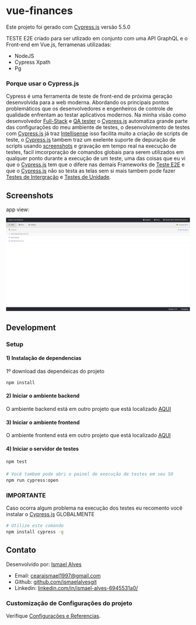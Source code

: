 # vue-finances

Este projeto foi gerado com [Cypress.js](https://www.cypress.io/) versão 5.5.0

TESTE E2E criado para ser utlizado em conjunto com uma API GraphQL e o Front-end em Vue.js, ferramenas utilizadas:

* NodeJS
* Cypress Xpath
* Pg

### Porque usar o Cypress.js
Cypress é uma ferramenta de teste de front-end de próxima geração desenvolvida para a web moderna. Abordando os principais pontos problemáticos que os desenvolvedores e engenheiros de controle de qualidade enfrentam ao testar aplicativos modernos. Na minha visão como desenvolvedor [Full-Stack](https://www.youtube.com/watch?v=GJqW8J_Eg54) e [QA tester](https://www.youtube.com/watch?v=PNU1yF2qMu8) o [Cypress.js](https://www.cypress.io/) automatiza grande parte das configurações do meu ambiente de testes, o desenvolvimento de testes com [Cypress.js](https://www.cypress.io/) já traz [Intellisense](https://docs.microsoft.com/pt-br/visualstudio/ide/using-intellisense?view=vs-2019#:~:text=O%20IntelliSense%20%C3%A9%20uma%20ajuda,Informa%C3%A7%C3%B5es%20R%C3%A1pidas%20e%20Completar%20Palavra.&text=Para%20obter%20mais%20informa%C3%A7%C3%B5es%20sobre,listados%20na%20se%C3%A7%C3%A3o%20Consulte%20tamb%C3%A9m.) isso facilita muito a criação de scripts de teste, o [Cypress.js](https://www.cypress.io/) tambem traz um exelente suporte de depuração de scripts usando [screenshots](https://www.significados.com.br/screenshot/#:~:text=Screenshot%20%C3%A9%20uma%20palavra%20da,tradu%C3%A7%C3%A3o%20para%20a%20l%C3%ADngua%20portuguesa.) e gravação em tempo real na execução de testes, facil imcorporação de comandos globais para serem utilizados em qualquer ponto durante a execução de um teste, uma das coisas que eu vi que o [Cypress.js](https://www.cypress.io/) tem que o difere nas demais Frameworks de [Teste E2E](https://blog.cedrotech.com/teste-end-to-end/) e que o [Cypress.js](https://www.cypress.io/) não so testa as telas sem si mais tambem pode fazer [Testes de Intergração](https://medium.com/@mateus1198/teste-de-unidade-e-teste-de-integra%C3%A7%C3%A3o-o-que-s%C3%A3o-de58d7a3d3d2) e [Testes de Unidade](https://medium.com/@mateus1198/teste-de-unidade-e-teste-de-integra%C3%A7%C3%A3o-o-que-s%C3%A3o-de58d7a3d3d2).

## Screenshots

app view:

<img src="https://raw.githubusercontent.com/ismaelalvesgit/cypress-vue-finances/master/app.png" width="800">

## Development

### Setup

#### 1) Instalação de dependencias
1º download das dependeicas do projeto
``` sh
npm install
```

#### 2) Iniciar o ambiente backend
O ambiente backend está em outro projeto que está localizado [AQUI](https://github.com/ismaelalvesgit/grapql-finaces)

#### 3) Iniciar o ambiente frontend
O ambiente frontend está em outro projeto que está localizado [AQUI](https://github.com/ismaelalvesgit/vue-finances)
#### 4) Iniciar o servidor de testes
``` sh
npm test

# Você tambem pode abri o painel de execução de testes em seu SO
npm run cypress:open
```

### IMPORTANTE
Caso ocorra algum problema na execução dos testes eu recomento você instalar o [Cypress.js](https://www.cypress.io/) GLOBALMENTE
``` sh
# Utilize este comando
npm install cypress -g
```

## Contato

Desenvolvido por: [Ismael Alves](https://github.com/ismaelalvesgit)

* Email: [cearaismael1997@gmail.com](mailto:cearaismael1997@gmail.com) 
* Github: [github.com/ismaelalvesgit](https://github.com/ismaelalvesgit)
* Linkedin: [linkedin.com/in/ismael-alves-6945531a0/](https://www.linkedin.com/in/ismael-alves-6945531a0/)

### Customização de Configurações do projeto
Verifique [Configurações e Referencias](https://docs.cypress.io/guides/overview/why-cypress.html#In-a-nutshell).